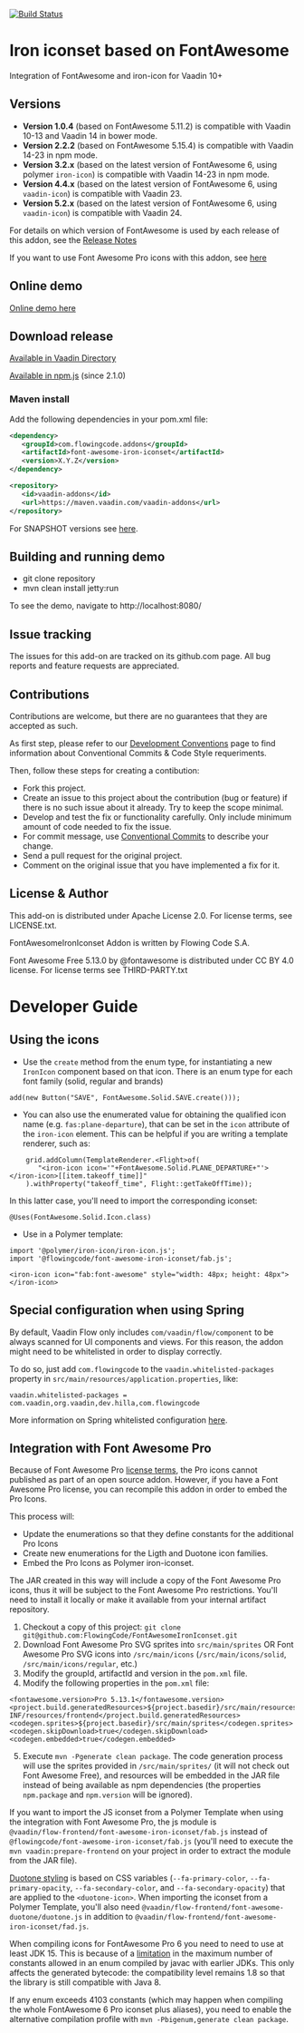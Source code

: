 [![Build Status](https://jenkins.flowingcode.com/job/FontAwesomeIronIconset-14-addon/badge/icon)](https://jenkins.flowingcode.com/job/FontAwesomeIronIconset-14-addon)

# Iron iconset based on FontAwesome

Integration of FontAwesome and iron-icon for Vaadin 10+

## Versions

- **Version 1.0.4** (based on FontAwesome 5.11.2) is compatible with Vaadin 10-13 and Vaadin 14 in bower mode. 
- **Version 2.2.2** (based on FontAwesome 5.15.4) is compatible with Vaadin 14-23 in npm mode.
- **Version 3.2.x** (based on the latest version of FontAwesome 6, using polymer `iron-icon`) is compatible with Vaadin 14-23 in npm mode.
- **Version 4.4.x** (based on the latest version of FontAwesome 6, using `vaadin-icon`) is compatible with Vaadin 23.
- **Version 5.2.x** (based on the latest version of FontAwesome 6, using `vaadin-icon`) is compatible with Vaadin 24.

For details on which version of FontAwesome is used by each release of this addon, see the [Release Notes](https://github.com/FlowingCode/FontAwesomeIronIconset/releases)

If you want to use Font Awesome Pro icons with this addon, see [here](#integration-with-font-awesome-pro)

## Online demo

[Online demo here](http://addonsv14.flowingcode.com/font-awesome-iron-iconset)

## Download release

[Available in Vaadin Directory](https://vaadin.com/directory/component/fontawesome-iron-iconset)

[Available in npm.js](https://www.npmjs.com/package/@flowingcode/font-awesome-iron-iconset) (since 2.1.0)

### Maven install

Add the following dependencies in your pom.xml file:

```xml
<dependency>
   <groupId>com.flowingcode.addons</groupId>
   <artifactId>font-awesome-iron-iconset</artifactId>
   <version>X.Y.Z</version>
</dependency>
```
<!-- the above dependency should be updated with latest released version information -->

```xml
<repository>
   <id>vaadin-addons</id>
   <url>https://maven.vaadin.com/vaadin-addons</url>
</repository>
```

For SNAPSHOT versions see [here](https://maven.flowingcode.com/snapshots/).

## Building and running demo

- git clone repository
- mvn clean install jetty:run

To see the demo, navigate to http://localhost:8080/

## Issue tracking

The issues for this add-on are tracked on its github.com page. All bug reports and feature requests are appreciated. 

## Contributions

Contributions are welcome, but there are no guarantees that they are accepted as such. 

As first step, please refer to our [Development Conventions](https://github.com/FlowingCode/DevelopmentConventions) page to find information about Conventional Commits & Code Style requeriments.

Then, follow these steps for creating a contibution:

- Fork this project.
- Create an issue to this project about the contribution (bug or feature) if there is no such issue about it already. Try to keep the scope minimal.
- Develop and test the fix or functionality carefully. Only include minimum amount of code needed to fix the issue.
- For commit message, use [Conventional Commits](https://github.com/FlowingCode/DevelopmentConventions/blob/main/conventional-commits.md) to describe your change.
- Send a pull request for the original project.
- Comment on the original issue that you have implemented a fix for it.

## License & Author

This add-on is distributed under Apache License 2.0. For license terms, see LICENSE.txt.

FontAwesomeIronIconset Addon is written by Flowing Code S.A.

Font Awesome Free 5.13.0 by @fontawesome is distributed under CC BY 4.0 license. For license terms see THIRD-PARTY.txt


# Developer Guide

## Using the icons

- Use the `create` method from the enum type, for instantiating a new `IronIcon` component based on that icon. There is an enum type for each font family (solid, regular and brands)

```
add(new Button("SAVE", FontAwesome.Solid.SAVE.create()));
```

- You can also use the enumerated value for obtaining the qualified icon name (e.g. `fas:plane-departure`), that can be set in the `icon` attribute of the `iron-icon` element. This can be helpful if you are writing a template renderer, such as:

```
	grid.addColumn(TemplateRenderer.<Flight>of(
	   "<iron-icon icon='"+FontAwesome.Solid.PLANE_DEPARTURE+"'></iron-icon>[[item.takeoff_time]]"
	).withProperty("takeoff_time", Flight::getTakeOffTime));
```

In this latter case, you'll need to import the corresponding iconset:
```
@Uses(FontAwesome.Solid.Icon.class)
```

- Use in a Polymer template:

```
import '@polymer/iron-icon/iron-icon.js';
import '@flowingcode/font-awesome-iron-iconset/fab.js';
```

```
<iron-icon icon="fab:font-awesome" style="width: 48px; height: 48px"></iron-icon>
```

## Special configuration when using Spring

By default, Vaadin Flow only includes ```com/vaadin/flow/component``` to be always scanned for UI components and views. For this reason, the addon might need to be whitelisted in order to display correctly. 

To do so, just add ```com.flowingcode``` to the ```vaadin.whitelisted-packages``` property in ```src/main/resources/application.properties```, like:

```vaadin.whitelisted-packages = com.vaadin,org.vaadin,dev.hilla,com.flowingcode```
 
More information on Spring whitelisted configuration [here](https://vaadin.com/docs/latest/integrations/spring/configuration/#configure-the-scanning-of-packages).

## Integration with Font Awesome Pro

Because of Font Awesome Pro [license terms](https://fontawesome.com/license#what-creators-may-do), the Pro icons cannot published as part of an open source addon. 
However, if you have a Font Awesome Pro license, you can recompile this addon in order to embed the Pro Icons. 

This process will:
- Update the enumerations so that they define constants for the additional Pro Icons
- Create new enumerations for the Ligth and Duotone icon families.
- Embed the Pro Icons as Polymer iron-iconset.

The JAR created in this way will include a copy of the Font Awesome Pro icons, thus it will be subject to the Font Awesome Pro restrictions. You'll need to install it locally or make it available from your internal artifact repository. 
 
1. Checkout a copy of this project: `git clone git@github.com:FlowingCode/FontAwesomeIronIconset.git`
2. Download Font Awesome Pro SVG sprites into `src/main/sprites` OR Font Awesome Pro SVG icons into `/src/main/icons` (`/src/main/icons/solid`, `/src/main/icons/regular`, etc.)
3. Modify the groupId, artifactId and version in the `pom.xml` file.
4. Modify the following properties in the `pom.xml` file:
```
<fontawesome.version>Pro 5.13.1</fontawesome.version>
<project.build.generatedResources>${project.basedir}/src/main/resources/META-INF/resources/frontend</project.build.generatedResources>
<codegen.sprites>${project.basedir}/src/main/sprites</codegen.sprites>
<codegen.skipDownload>true</codegen.skipDownload>
<codegen.embedded>true</codegen.embedded>
```
5. Execute `mvn -Pgenerate clean package`. The code generation process will use the sprites provided in `/src/main/sprites/` (it will not check out Font Awesome Free), and resources will be embedded in the JAR file instead of being available as npm dependencies (the properties `npm.package` and `npm.version` will be ignored).

If you want to import the JS iconset from a Polymer Template when using the integration with Font Awesome Pro, the js module is  
`@vaadin/flow-frontend/font-awesome-iron-iconset/fab.js` instead of `@flowingcode/font-awesome-iron-iconset/fab.js` (you'll need to execute the `mvn vaadin:prepare-frontend` on your project in order to extract the module from the JAR file).

[Duotone styling](https://blog.fontawesome.com/introducing-duotone) is based on CSS variables (`--fa-primary-color`, `--fa-primary-opacity`, `--fa-secondary-color`, and `--fa-secondary-opacity`) that are applied to the `<duotone-icon>`. When importing the iconset from a Polymer Template, you'll also need `@vaadin/flow-frontend/font-awesome-duotone/duotone.js` in addition to `@vaadin/flow-frontend/font-awesome-iron-iconset/fad.js`.

When compiling icons for FontAwesome Pro 6 you need to need to use at least JDK 15. This is because of a [limitation](https://bugs.openjdk.java.net/browse/JDK-8241798) in the maximum number of constants allowed in an enum compiled by javac with earlier JDKs.
 This only affects the generated bytecode: the compatibility level remains 1.8 so that the library is still compatible with Java 8.
 
If any enum exceeds 4103 constants (which may happen when compiling the whole FontAwesome 6 Pro iconset plus aliases), you need to enable the alternative compilation profile with `mvn -Pbigenum,generate clean package`.
